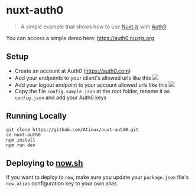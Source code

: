 # nuxt-auth0

> A simple example that shows how to use [Nuxt.js](https://nuxtjs.org) with [Auth0](https://auth0.com)

You can access a simple demo here: https://auth0.nuxtjs.org

## Setup

* Create an account at Auth0 (https://auth0.com)
* Add your endpoints to your client's allowed urls like this ![](https://i.imgur.com/KmIc96g.png)
* Add your logout endpoint to your account allowed urls like this ![](https://i.imgur.com/5qZYSQ8.png)
* Copy the file `config.sample.json` at the root folder, rename it as `config.json` and add your Auth0 keys

## Running Locally

```
git clone https://github.com/Atinux/nuxt-auth0.git
cd nuxt-auth0
npm install
npm run dev
```

## Deploying to [now.sh](https://zeit.co/now/)

If you want to deploy to `now`, make sure you update your `package.json` file's `now.alias` configuration key to your own alias.
